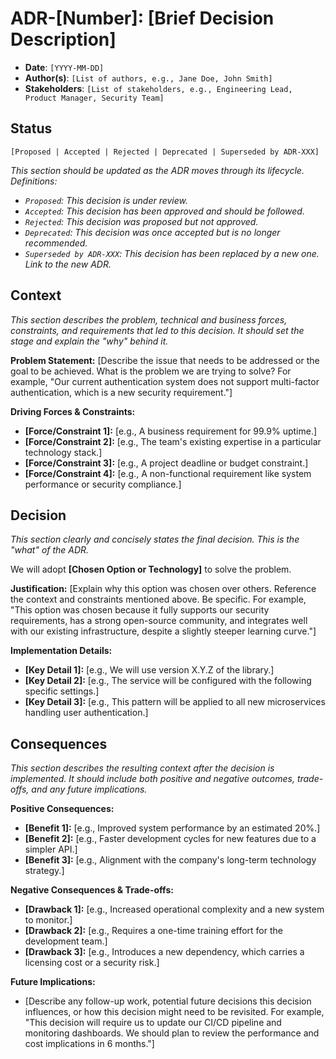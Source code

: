 # ADR-[Number]: [Brief Decision Description]

- **Date**: `[YYYY-MM-DD]`
- **Author(s)**: `[List of authors, e.g., Jane Doe, John Smith]`
- **Stakeholders**: `[List of stakeholders, e.g., Engineering Lead, Product Manager, Security Team]`

## Status

`[Proposed | Accepted | Rejected | Deprecated | Superseded by ADR-XXX]`

*This section should be updated as the ADR moves through its lifecycle. Definitions:*
- *`Proposed`: This decision is under review.*
- *`Accepted`: This decision has been approved and should be followed.*
- *`Rejected`: This decision was proposed but not approved.*
- *`Deprecated`: This decision was once accepted but is no longer recommended.*
- *`Superseded by ADR-XXX`: This decision has been replaced by a new one. Link to the new ADR.*

## Context

*This section describes the problem, technical and business forces, constraints, and requirements that led to this decision. It should set the stage and explain the "why" behind it.*

**Problem Statement:**
[Describe the issue that needs to be addressed or the goal to be achieved. What is the problem we are trying to solve? For example, "Our current authentication system does not support multi-factor authentication, which is a new security requirement."]

**Driving Forces & Constraints:**
- **[Force/Constraint 1]:** [e.g., A business requirement for 99.9% uptime.]
- **[Force/Constraint 2]:** [e.g., The team's existing expertise in a particular technology stack.]
- **[Force/Constraint 3]:** [e.g., A project deadline or budget constraint.]
- **[Force/Constraint 4]:** [e.g., A non-functional requirement like system performance or security compliance.]

## Decision

*This section clearly and concisely states the final decision. This is the "what" of the ADR.*

We will adopt **[Chosen Option or Technology]** to solve the problem.

**Justification:**
[Explain why this option was chosen over others. Reference the context and constraints mentioned above. Be specific. For example, "This option was chosen because it fully supports our security requirements, has a strong open-source community, and integrates well with our existing infrastructure, despite a slightly steeper learning curve."]

**Implementation Details:**
- **[Key Detail 1]:** [e.g., We will use version X.Y.Z of the library.]
- **[Key Detail 2]:** [e.g., The service will be configured with the following specific settings.]
- **[Key Detail 3]:** [e.g., This pattern will be applied to all new microservices handling user authentication.]

## Consequences

*This section describes the resulting context after the decision is implemented. It should include both positive and negative outcomes, trade-offs, and any future implications.*

**Positive Consequences:**
- **[Benefit 1]:** [e.g., Improved system performance by an estimated 20%.]
- **[Benefit 2]:** [e.g., Faster development cycles for new features due to a simpler API.]
- **[Benefit 3]:** [e.g., Alignment with the company's long-term technology strategy.]

**Negative Consequences & Trade-offs:**
- **[Drawback 1]:** [e.g., Increased operational complexity and a new system to monitor.]
- **[Drawback 2]:** [e.g., Requires a one-time training effort for the development team.]
- **[Drawback 3]:** [e.g., Introduces a new dependency, which carries a licensing cost or a security risk.]

**Future Implications:**
- [Describe any follow-up work, potential future decisions this decision influences, or how this decision might need to be revisited. For example, "This decision will require us to update our CI/CD pipeline and monitoring dashboards. We should plan to review the performance and cost implications in 6 months."]
